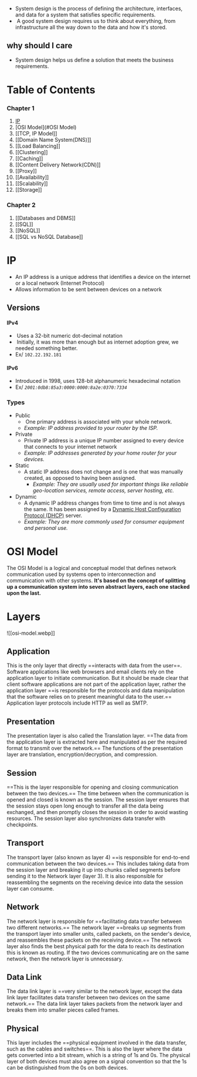* System design is the process of defining the architecture, interfaces, and data for a system that satisfies specific requirements.
*  A good system design requires us to think about everything, from infrastructure all the way down to the data and how it's stored.
## why should I care
* System design helps us define a solution that meets the business requirements.
# Table of Contents 
### Chapter 1
1) [IP](#IP)
2) [OSI Model](#OSI Model)
3) [[TCP, IP Model]]
4) [[Domain Name System(DNS)]]
5) [[Load Balancing]]
6) [[Clustering]]
7) [[Caching]]
8) [[Content Delivery Network(CDN)]]
9) [[Proxy]]
10) [[Availability]]
11) [[Scalability]]
12) [[Storage]]
### Chapter 2
1) [[Databases and DBMS]]
2) [[SQL]]
3) [[NoSQL]]
4) [[SQL vs NoSQL Database]]

# IP
* An IP address is a unique address that identifies a device on the internet or a local network (Internet Protocol) 
* Allows information to be sent between devices on a network
## Versions
#### IPv4
*  Uses a 32-bit numeric dot-decimal notation
*  Initially, it was more than enough but as internet adoption grew, we needed something better.
* Ex/ `102.22.192.181`
#### IPv6
* Introduced in 1998, uses 128-bit alphanumeric hexadecimal notation
* Ex/ _`2001:0db8:85a3:0000:0000:8a2e:0370:7334`_
### Types
* Public 
	*  One primary address is associated with your whole network.
	* _Example: IP address provided to your router by the ISP._
* Private 
	* Private IP address is a unique IP number assigned to every device that connects to your internet network
	* _Example: IP addresses generated by your home router for your devices._
* Static
	* A static IP address does not change and is one that was manually created, as opposed to having been assigned.
		* _Example: They are usually used for important things like reliable geo-location services, remote access, server hosting, etc._
* Dynamic 
	* A dynamic IP address changes from time to time and is not always the same. It has been assigned by a [Dynamic Host Configuration Protocol (DHCP)](https://en.wikipedia.org/wiki/Dynamic_Host_Configuration_Protocol) server.
	* _Example: They are more commonly used for consumer equipment and personal use._
	
# OSI Model
The OSI Model is a logical and conceptual model that defines network communication used by systems open to interconnection and communication with other systems. **It's based on the concept of splitting up a communication system into seven abstract layers, each one stacked upon the last.**

# Layers
![[osi-model.webp]]
## Application 
This is the only layer that directly ==interacts with data from the user==. Software applications like web browsers and email clients rely on the application layer to initiate communication. But it should be made clear that client software applications are not part of the application layer, rather the application layer ==is responsible for the protocols and data manipulation that the software relies on to present meaningful data to the user.== Application layer protocols include HTTP as well as SMTP.

## Presentation
The presentation layer is also called the Translation layer. ==The data from the application layer is extracted here and manipulated as per the required format to transmit over the network.== The functions of the presentation layer are translation, encryption/decryption, and compression.

## Session
==This is the layer responsible for opening and closing communication between the two devices.== The time between when the communication is opened and closed is known as the session. The session layer ensures that the session stays open long enough to transfer all the data being exchanged, and then promptly closes the session in order to avoid wasting resources. The session layer also synchronizes data transfer with checkpoints.

## Transport 
The transport layer (also known as layer 4) ==is responsible for end-to-end communication between the two devices.== This includes taking data from the session layer and breaking it up into chunks called segments before sending it to the Network layer (layer 3). It is also responsible for reassembling the segments on the receiving device into data the session layer can consume.

## Network 
The network layer is responsible for ==facilitating data transfer between two different networks.== The network layer ==breaks up segments from the transport layer into smaller units, called packets, on the sender's device, and reassembles these packets on the receiving device.== The network layer also finds the best physical path for the data to reach its destination this is known as routing. If the two devices communicating are on the same network, then the network layer is unnecessary.

## Data Link
The data link layer is ==very similar to the network layer, except the data link layer facilitates data transfer between two devices on the same network.== The data link layer takes packets from the network layer and breaks them into smaller pieces called frames.

## Physical
This layer includes the ==physical equipment involved in the data transfer, such as the cables and switches==. This is also the layer where the data gets converted into a bit stream, which is a string of 1s and 0s. The physical layer of both devices must also agree on a signal convention so that the 1s can be distinguished from the 0s on both devices.

